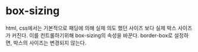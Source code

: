 <!-- @format -->

# box-sizing

html, css에서는 기본적으로 패딩에 의해 실제 의도 했던 사이즈 보다 실제 박스 사이즈가 커진다.
이를 컨트롤하기위해 box-sizing의 속성을 바꾼다.
border-box로 설정하면, 박스의 사이즈는 변경되지 않는다.
